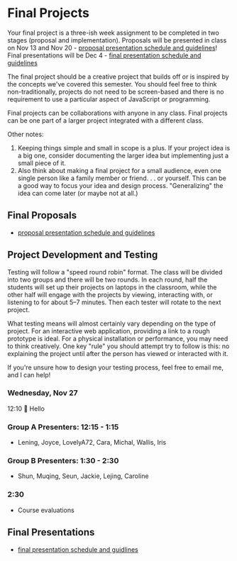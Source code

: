 # Final Projects

Your final project is a three-ish week assignment to be completed in two stages (proposal and implementation). Proposals will be presented in class on Nov 13 and Nov 20 - [proposal presentation schedule and guidelines](proposals.md)! Final presentations will be Dec 4 - [final presentation schedule and guidelines](documentation.md)

The final project should be a creative project that builds off or is inspired by the concepts we've covered this semester. You should feel free to think non-traditionally, projects do not need to be screen-based and there is no requirement to use a particular aspect of JavaScript or programming.

Final projects can be collaborations with anyone in any class. Final projects can be one part of a larger project integrated with a different class.

Other notes:

1. Keeping things simple and small in scope is a plus. If your project idea is a big one, consider documenting the larger idea but implementing just a small piece of it.
2. Also think about making a final project for a small audience, even one single person like a family member or friend. . . or yourself. This can be a good way to focus your idea and design process. "Generalizing" the idea can come later (or maybe not at all.)

## Final Proposals

- [proposal presentation schedule and guidelines](proposals.md)

## Project Development and Testing

Testing will follow a "speed round robin" format. The class will be divided into two groups and there will be two rounds. In each round, half the students will set up their projects on laptops in the classroom, while the other half will engage with the projects by viewing, interacting with, or listening to for about 5–7 minutes. Then each tester will rotate to the next project.

What testing means will almost certainly vary depending on the type of project. For an interactive web application, providing a link to a rough prototype is ideal. For a physical installation or performance, you may need to think creatively. One key "rule" you should attempt try to follow is this: no explaining the project until after the person has viewed or interacted with it.

If you're unsure how to design your testing process, feel free to email me, and I can help!

### Wednesday, Nov 27

12:10 👋 Hello

### Group A Presenters: 12:15 - 1:15

- Lening, Joyce, LovelyA72, Cara, Michal, Wallis, Iris

### Group B Presenters: 1:30 - 2:30

- Shun, Muqing, Seun, Jackie, Lejing, Caroline

### 2:30

- Course evaluations

## Final Presentations

- [final presentation schedule and guidlines](documentation.md)
